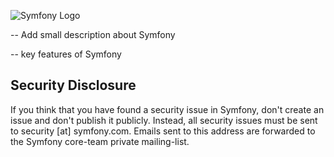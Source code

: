 ![Symfony Logo](http://symfony.com/logos/symfony_black_02.svg)

-- Add small description about Symfony

  -- key features of Symfony

## Security Disclosure

If you think that you have found a security issue in Symfony, don't create
an issue and don't publish it publicly. Instead, all security issues must
be sent to security [at] symfony.com. Emails sent to this address are forwarded
to the Symfony core-team private mailing-list.
